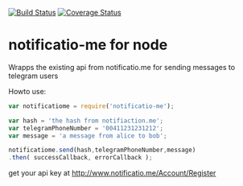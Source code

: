 [![Build Status](https://travis-ci.org/longstone/notificatio-me.svg?branch=master)](https://travis-ci.org/longstone/notificatio-me)
[![Coverage Status](https://coveralls.io/repos/longstone/notificatio-me/badge.svg?branch=master)](https://coveralls.io/r/longstone/notificatio-me?branch=master)

# notificatio-me for node

Wrapps the existing api from notificatio.me for sending messages to telegram users

Howto use:

```javascript
var notificatiome = require('notificatio-me');

var hash = 'the hash from notifiaction.me';
var telegramPhoneNumber = '00411231231212';
var message = 'a message from alice to bob';

notificatiome.send(hash,telegramPhoneNumber,message)
.then( successCallback, errorCallback );
```
get your api key at http://www.notificatio.me/Account/Register
